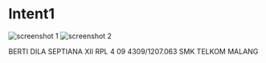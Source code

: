 # Intent1


![screenshot 1](https://cloud.githubusercontent.com/assets/22597495/19861226/5da12f5e-9fbe-11e6-957f-cda37fe76da1.png)
![screenshot 2](https://cloud.githubusercontent.com/assets/22597495/19861227/5da82ad4-9fbe-11e6-95a9-f0e12941e8fc.png)


BERTI DILA SEPTIANA
XII RPL 4
09
4309/1207.063 
SMK TELKOM MALANG
